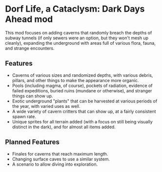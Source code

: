 # Dorf Life, a Cataclysm: Dark Days Ahead mod

This mod focuses on adding caverns that randomly breach the depths of subway tunnels (if only sewers were an option, but they won't mesh up cleanly), expanding the underground with areas full of various flora, fauna, and strange encounters.

## Features

* Caverns of various sizes and randomized depths, with various debris, pillars, and other things to make the appearance more organic.
* Pools (including magma, of course), pockets of radiation, evidence of failed expeditions, buried ruins (mundane or otherwise), and stranger things can show up.
* Exotic underground "plants" that can be harvested at various periods of the year, with varied uses as well.
* A wide variety of cavern critters that can show up, at a fairly consistent spawn rate.
* Unique sprites for all terrain added (with a focus on still being visually distinct in the dark), and for almost all items added.

## Planned Features

* Finales for caverns that reach maximum length.
* Changing surface caves to use a similar system.
* A scenario to allow diving into exploration.
